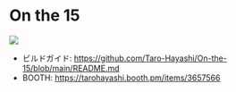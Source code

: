 # On the 15
![](IMG_6296.jpg)
- ビルドガイド: https://github.com/Taro-Hayashi/On-the-15/blob/main/README.md
- BOOTH: https://tarohayashi.booth.pm/items/3657566  


